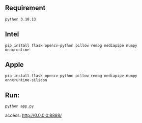 
## Requirement
```
python 3.10.13
```


## Intel 
```
pip install flask opencv-python pillow rembg mediapipe numpy onnxruntime
```

## Apple 
```
pip install flask opencv-python pillow rembg mediapipe numpy onnxruntime-silicon
```

## Run:
```
python app.py
```

access: http://0.0.0.0:8888/
